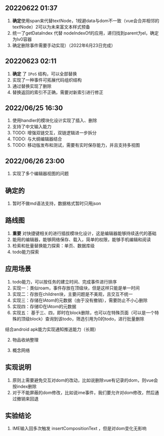
## 20220622 01:37
1. **确定**使用span来代替textNode，1规避data与dom不一致（vue会合并相邻的textNode）2可以为未来富文本样式预备
2. 统一了getDataIndex 代替  nodeIndexOf的应用，递归找到parent为el，确定为lv0容器
3. 确定删除事件需要手动实现）（2022年6月23日完成）

## 20220623 02:11
1. **确定** 了 `IPoS` 结构，可以全部替换
2. 实现了一种事件可拓展代码组织结构
3. 通过替换实现了删除
4. 替换返回的索引不正确，需要对新索引进行修正

## 2022/06/25 16:30
1. 使用handler的模块化设计实现了插入、删除
2. 支持了中文输入能力
3. TODO: 增强双链交互，双链逻辑进一步拆分
4. TODO: 与大纲编辑器结合
5. TODO: 移动版发布和测试，需要有实时保存能力，并且支持多视图


## 2022/06/26 23:00
1. 实现了多个编辑器视图的问题

## 确定的 

1. 暂时不做md语法支持，数据格式暂时只用json

## 路线图

1. **重要** 对快捷键相关的进行插拔模块化设计，这是编辑器能够持续迭代的基础
2. 能用的编辑器，能够网络保存、载入，简单的权限，能够手机编辑和阅读
3. 检索和批量替换能力探索：单页、数据库级
4. todo能力探索

##  应用场景

1. todo能力，可以按任务的建立时间、完成事件进行排序
  1. 实现一：类似roam，事件存放在顶级块，但是这样只能是单一时间
  2. 实现二：存放在children块，主要问题是不美观，且交互不统一
  3. 实现三：存储在IAtom的元数据（由于没有撤销），需要防止不小心删除
  4. 实现四：存储ID在IAtom的元数据
  5. 实现五： 基于三、四，即时在block删除，也可以在特殊页面（可以是一个特殊的顶级block）查询到该todo，筛选引用为0的todo，进行批量删除

  结合android apk能力实现通知推送能力（长期）

2. 物品收纳整理

3. 概念网络

## 实现说明

1. 原则上需要避免交互对dom的改动，比如说删除vue有记录的dom，则vue会按index删除
2. 对于不能屏蔽的dom修改，比如说ime事件，我们要允许对dom修改，然后通过撤销来回退


## 实验结论

1. IME输入回多次触发  insertCompositionText ，但是对dom变化无影响